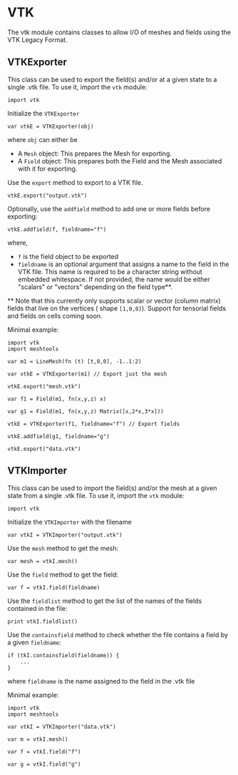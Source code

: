[comment]: # (Morpho vtk module help file)
[version]: # (0.5)

# VTK
[tagvtk]: # (vtk)

The vtk module contains classes to allow I/O of meshes and fields using
the VTK Legacy Format.

[showsubtopics]: # (subtopics)

## VTKExporter
[tagvtkexporter]: # (VTKExporter)

This class can be used to export the field(s) and/or at a given state
to a single .vtk file. To use it, import the `vtk` module:

    import vtk

Initialize the `VTKExporter`

    var vtkE = VTKExporter(obj)

where `obj` can either be

* A `Mesh` object: This prepares the Mesh for exporting.
* A `Field` object: This prepares both the Field and the Mesh associated
  with it for exporting.

Use the `export` method to export to a VTK file. 

    vtkE.export("output.vtk")
 
Optionally, use the `addfield` method to add one or more fields before
exporting:

    vtkE.addfield(f, fieldname="f")

where,

* `f` is the field object to be exported
* `fieldname` is an optional argument that assigns a name to the field
  in the VTK file. This name is required to be a character
  string without embedded whitespace. If not provided, the name would be
  either "scalars" or "vectors" depending on the field type**. 

** Note that this currently only supports scalar or vector (column
matrix) fields that live on the vertices ( shape `[1,0,0]`). Support for
tensorial fields and fields on cells coming soon.

Minimal example:

    import vtk
    import meshtools

    var m1 = LineMesh(fn (t) [t,0,0], -1..1:2)

    var vtkE = VTKExporter(m1) // Export just the mesh 
    
    vtkE.export("mesh.vtk")

    var f1 = Field(m1, fn(x,y,z) x)

    var g1 = Field(m1, fn(x,y,z) Matrix([x,2*x,3*x]))

    vtkE = VTKExporter(f1, fieldname="f") // Export fields

    vtkE.addfield(g1, fieldname="g")

    vtkE.export("data.vtk")

## VTKImporter
[tagvtkimporter]: # (VTKImporter)

This class can be used to import the field(s) and/or the  mesh at a
given state from a single .vtk file. To use it, import the `vtk` module:

    import vtk

Initialize the `VTKImporter` with the filename

    var vtkI = VTKImporter("output.vtk")

Use the `mesh` method to get the mesh:

    var mesh = vtkI.mesh()

Use the `field` method to get the field:

    var f = vtkI.field(fieldname)

Use the `fieldlist` method to get the list of the names of the fields contained in the file:

    print vtkI.fieldlist()

Use the `containsfield` method to check whether the file contains a field by a given `fieldname`:

    if (tkI.containsfield(fieldname)) {
        ... 
    }

where `fieldname` is the name assigned to the field in the .vtk file

Minimal example:

    import vtk
    import meshtools 

    var vtkI = VTKImporter("data.vtk")

    var m = vtkI.mesh()

    var f = vtkI.field("f")

    var g = vtkI.field("g")

